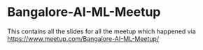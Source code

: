 # Bangalore-AI-ML-Meetup
This contains all the slides for all the meetup which happened via https://www.meetup.com/Bangalore-AI-ML-Meetup/

